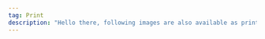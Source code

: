 ```yaml
---
tag: Print
description: "Hello there, following images are also available as prints in better resolution. They can be either shipped to you or handed in Aarhus in cardboard box. All of them signed & marked with the serial number of the print. I usually print no more then 5 of each illustration and once they are gone, they are gone. Shipping and framing is not included. If you are interested, let me know at <a href='mailto:anetacmova@gmail.com'>anetacamova@gmail.com</a></p><p><b> Resolution of images might appear distorted due to copyright and speed of the page.</b>"
---
```

